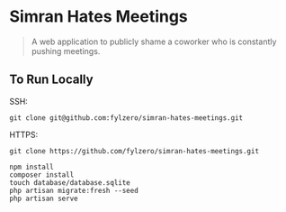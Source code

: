 # Simran Hates Meetings

> A web application to publicly shame a coworker who is constantly pushing meetings.

## To Run Locally

SSH:

```
git clone git@github.com:fylzero/simran-hates-meetings.git
```

HTTPS:

```
git clone https://github.com/fylzero/simran-hates-meetings.git
```

```
npm install
composer install
touch database/database.sqlite
php artisan migrate:fresh --seed
php artisan serve
```
